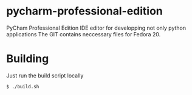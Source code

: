 pycharm-professional-edition
=========================

PyCham Professional Edition IDE editor for developping not only python applications
The GIT contains neccessary files for Fedora 20.

Building
========
Just run the build script locally
```
$ ./build.sh
```

